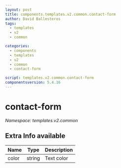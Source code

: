 ```yaml
---
layout: post
title: components.templates.v2.common.contact-form
author: David Ballesteros
tags:
  - templates
  - v2
  - common

categories:
  - components
  - templates
  - v2
  - common
  - contact-form

script: templates.v2.common.contact-form
componentsversion: 5.4.16
---
```

# contact-form

*Namespace: templates.v2.common*

## Extra Info available

| Name | Type | Description |
| --- | --- | --- |
| color | string | Text color |